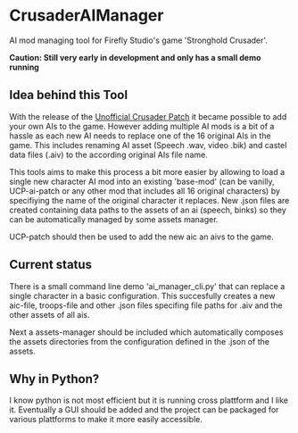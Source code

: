 # CrusaderAIManager
AI mod managing tool for Firefly Studio's game 'Stronghold Crusader'.

**Caution: Still very early in development and only has a small demo running**

## Idea behind this Tool
With the release of the [Unofficial Crusader Patch](https://github.com/UnofficialCrusaderPatch/UnofficialCrusaderPatch) it became possible to add your own AIs to the game.
However adding multiple AI mods is a bit of a hassle as each new AI needs to replace one of the 16 original AIs in the game. This includes renaming AI asset (Speech .wav, video .bik) and castel data files (.aiv) to the according original AIs file name.

This tools aims to make this process a bit more easier by allowing to load a single new character AI mod into an existing 'base-mod' (can be vanilly, UCP-ai-patch or any other mod that includes all 16 original characters) by specifiying the name of the original character it replaces.
New .json files are created containing data paths to the assets of an ai (speech, binks) so they can be automatically managed by some assets manager.

UCP-patch should then be used to add the new aic an aivs to the game.

## Current status
There is a small command line demo 'ai_manager_cli.py' that can replace a single character in a basic configuration. This succesfully creates a new aic-file, troops-file and other .json files specifing file paths for .aiv and the other assets of all ais.

Next a assets-manager should be included which automatically composes the assets directories from the configuration defined in the .json of the assets.


## Why in Python?
I know python is not most efficient but it is running cross plattform and I like it.
Eventually a GUI should be added and the project can be packaged for various plattforms to make it more easily accessible.
